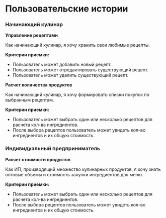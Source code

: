 # Пользовательские истории

### Начинающий кулинар

**Управление рецептами**

Как начинающий кулинар, я хочу хранить свои любимые рецепты.

**Критерии приемки:**

- Пользователь может добавить новый рецепт.
- Пользователь может отредактировать существующий рецепт.
- Пользователь может удалить существующий рецепт.

**Расчет количества продуктов**

Как начинающий кулинар, я хочу формировать списки покупок по выбранным рецептам.

**Критерии приемки:**

- Пользователь может выбрать один или несколько рецептов для расчета кол-ва ингредиентов.
- После выбора рецептов пользователь может увидеть кол-во ингредиентов и их общую стоимость.

### Индивидуальный предприниматель

**Расчет стоимости продуктов**

Как ИП, производящий множество кулинарных продуктов, я хочу знать оптовые объемы и стоимость закупки ингредиентов для меню.

**Критерии приемки:**

- Пользователь может выбрать один или несколько рецептов для расчета кол-ва ингредиентов.
- После выбора рецептов пользователь может увидеть кол-во ингредиентов и их общую стоимость.
